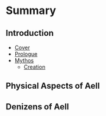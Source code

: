 # Summary

## Introduction

* [Cover](README.md)
* [Prologue](chapter1.md)
* [Mythos](mythos.md)
  * [Creation](mythos/creation.md)

## Physical Aspects of Aell

## Denizens of Aell

